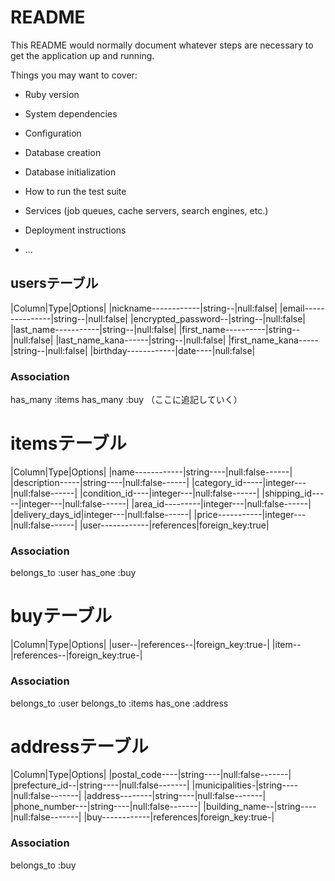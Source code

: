 # README

This README would normally document whatever steps are necessary to get the
application up and running.

Things you may want to cover:

* Ruby version

* System dependencies

* Configuration

* Database creation

* Database initialization

* How to run the test suite

* Services (job queues, cache servers, search engines, etc.)

* Deployment instructions

* ...

## usersテーブル 

|Column|Type|Options|
|nickname------------|string--|null:false|
|email---------------|string--|null:false|
|encrypted_password--|string--|null:false|
|last_name-----------|string--|null:false|
|first_name----------|string--|null:false|
|last_name_kana------|string--|null:false|
|first_name_kana-----|string--|null:false|
|birthday------------|date----|null:false|
### Association
has_many :items
has_many :buy
（ここに追記していく）

# itemsテーブル 
|Column|Type|Options|
|name------------|string----|null:false------|
|description-----|string----|null:false------|
|category_id-----|integer---|null:false------|
|condition_id----|integer---|null:false------|
|shipping_id-----|integer---|null:false------|
|area_id---------|integer---|null:false------|
|delivery_days_id|integer---|null:false------|
|price-----------|integer---|null:false------|
|user------------|references|foreign_key:true|
### Association
belongs_to :user
has_one :buy

# buyテーブル 
|Column|Type|Options|
|user--|references--|foreign_key:true-|
|item--|references--|foreign_key:true-|
### Association
belongs_to :user
belongs_to :items
has_one :address

# addressテーブル 
|Column|Type|Options|
|postal_code----|string----|null:false-------|
|prefecture_id--|string----|null:false-------|
|municipalities-|string----|null:false-------|
|address--------|string----|null:false-------|
|phone_number---|string----|null:false-------|
|building_name--|string----|null:false-------|
|buy------------|references|foreign_key:true-|

### Association
belongs_to :buy
